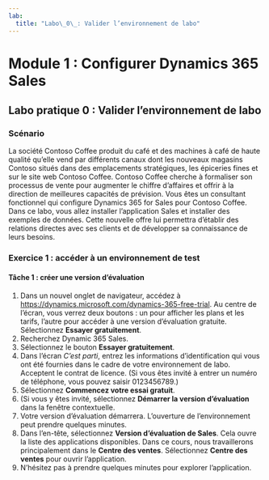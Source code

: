 ```yaml
---
lab:
  title: "Labo\_0\_: Valider l’environnement de labo"
---
```


# Module 1 : Configurer Dynamics 365 Sales

## Labo pratique 0 : Valider l’environnement de labo

### Scénario
La société Contoso Coffee produit du café et des machines à café de haute qualité qu’elle vend par différents canaux dont les nouveaux magasins Contoso situés dans des emplacements stratégiques, les épiceries fines et sur le site web Contoso Coffee.
Contoso Coffee cherche à formaliser son processus de vente pour augmenter le chiffre d’affaires et offrir à la direction de meilleures capacités de prévision. Vous êtes un consultant fonctionnel qui configure Dynamics 365 for Sales pour Contoso Coffee. Dans ce labo, vous allez installer l’application Sales et installer des exemples de données.
Cette nouvelle offre lui permettra d’établir des relations directes avec ses clients et de développer sa connaissance de leurs besoins.

### Exercice 1 : accéder à un environnement de test

#### Tâche 1 : créer une version d’évaluation
1. Dans un nouvel onglet de navigateur, accédez à https://dynamics.microsoft.com/dynamics-365-free-trial. Au centre de l’écran, vous verrez deux boutons : un pour afficher les plans et les tarifs, l’autre pour accéder à une version d’évaluation gratuite. Sélectionnez **Essayer gratuitement**.
3. Recherchez Dynamic 365 Sales.
4. Sélectionnez le bouton **Essayer gratuitement**.
5. Dans l’écran *C’est parti*, entrez les informations d’identification qui vous ont été fournies dans le cadre de votre environnement de labo. Acceptent le contrat de licence. (Si vous êtes invité à entrer un numéro de téléphone, vous pouvez saisir 0123456789.)
6. Sélectionnez **Commencez votre essai gratuit**.
7. (Si vous y êtes invité, sélectionnez **Démarrer la version d’évaluation** dans la fenêtre contextuelle.
8. Votre version d’évaluation démarrera. L’ouverture de l’environnement peut prendre quelques minutes.
9. Dans l’en-tête, sélectionnez **Version d’évaluation de Sales**. Cela ouvre la liste des applications disponibles. Dans ce cours, nous travaillerons principalement dans le **Centre des ventes**. Sélectionnez **Centre des ventes** pour ouvrir l’application.
10. N’hésitez pas à prendre quelques minutes pour explorer l’application.

